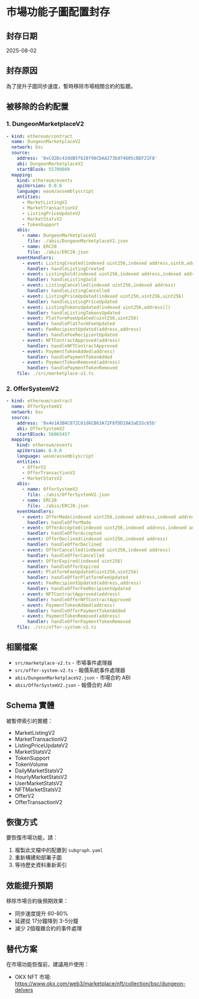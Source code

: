 # 市場功能子圖配置封存

## 封存日期
2025-08-02

## 封存原因
為了提升子圖同步速度，暫時移除市場相關合約的監聽。

## 被移除的合約配置

### 1. DungeonMarketplaceV2
```yaml
- kind: ethereum/contract
  name: DungeonMarketplaceV2
  network: bsc
  source:
    address: '0xCd2Dc43ddB5f628f98CDAA273bd74605cBDF21F8'
    abi: DungeonMarketplaceV2
    startBlock: 55700000
  mapping:
    kind: ethereum/events
    apiVersion: 0.0.6
    language: wasm/assemblyscript
    entities:
      - MarketListingV2
      - MarketTransactionV2
      - ListingPriceUpdateV2
      - MarketStatsV2
      - TokenSupport
    abis:
      - name: DungeonMarketplaceV2
        file: ./abis/DungeonMarketplaceV2.json
      - name: ERC20
        file: ./abis/ERC20.json
    eventHandlers:
      - event: ListingCreated(indexed uint256,indexed address,uint8,address,uint256,uint256,address[])
        handler: handleListingCreated
      - event: ListingSold(indexed uint256,indexed address,indexed address,address,uint256,uint256)
        handler: handleListingSold
      - event: ListingCancelled(indexed uint256,indexed address)
        handler: handleListingCancelled
      - event: ListingPriceUpdated(indexed uint256,uint256,uint256)
        handler: handleListingPriceUpdated
      - event: ListingTokensUpdated(indexed uint256,address[])
        handler: handleListingTokensUpdated
      - event: PlatformFeeUpdated(uint256,uint256)
        handler: handlePlatformFeeUpdated
      - event: FeeRecipientUpdated(address,address)
        handler: handleFeeRecipientUpdated
      - event: NFTContractApproved(address)
        handler: handleNFTContractApproved
      - event: PaymentTokenAdded(address)
        handler: handlePaymentTokenAdded
      - event: PaymentTokenRemoved(address)
        handler: handlePaymentTokenRemoved
    file: ./src/marketplace-v2.ts
```

### 2. OfferSystemV2
```yaml
- kind: ethereum/contract
  name: OfferSystemV2
  network: bsc
  source:
    address: '0x4e1A3B4C072C81d6CB63A72F8fDD18A3aE55c65b'
    abi: OfferSystemV2
    startBlock: 56065457
  mapping:
    kind: ethereum/events
    apiVersion: 0.0.6
    language: wasm/assemblyscript
    entities:
      - OfferV2
      - OfferTransactionV2
      - MarketStatsV2
    abis:
      - name: OfferSystemV2
        file: ./abis/OfferSystemV2.json
      - name: ERC20
        file: ./abis/ERC20.json
    eventHandlers:
      - event: OfferMade(indexed uint256,indexed address,indexed address,uint8,address,uint256,uint256,address,uint256)
        handler: handleOfferMade
      - event: OfferAccepted(indexed uint256,indexed address,indexed address,uint256,address,uint256)
        handler: handleOfferAccepted
      - event: OfferDeclined(indexed uint256,indexed address)
        handler: handleOfferDeclined
      - event: OfferCancelled(indexed uint256,indexed address)
        handler: handleOfferCancelled
      - event: OfferExpired(indexed uint256)
        handler: handleOfferExpired
      - event: PlatformFeeUpdated(uint256,uint256)
        handler: handleOfferPlatformFeeUpdated
      - event: FeeRecipientUpdated(address,address)
        handler: handleOfferFeeRecipientUpdated
      - event: NFTContractApproved(address)
        handler: handleOfferNFTContractApproved
      - event: PaymentTokenAdded(address)
        handler: handleOfferPaymentTokenAdded
      - event: PaymentTokenRemoved(address)
        handler: handleOfferPaymentTokenRemoved
    file: ./src/offer-system-v2.ts
```

## 相關檔案
- `src/marketplace-v2.ts` - 市場事件處理器
- `src/offer-system-v2.ts` - 報價系統事件處理器
- `abis/DungeonMarketplaceV2.json` - 市場合約 ABI
- `abis/OfferSystemV2.json` - 報價合約 ABI

## Schema 實體
被暫停索引的實體：
- MarketListingV2
- MarketTransactionV2
- ListingPriceUpdateV2
- MarketStatsV2
- TokenSupport
- TokenVolume
- DailyMarketStatsV2
- HourlyMarketStatsV2
- UserMarketStatsV2
- NFTMarketStatsV2
- OfferV2
- OfferTransactionV2

## 恢復方式
要恢復市場功能，請：
1. 複製此文檔中的配置到 `subgraph.yaml`
2. 重新構建和部署子圖
3. 等待歷史資料重新索引

## 效能提升預期
移除市場合約後預期效果：
- 同步速度提升 60-80%
- 延遲從 17分鐘降到 3-5分鐘
- 減少 2個複雜合約的事件處理

## 替代方案
在市場功能恢復前，建議用戶使用：
- OKX NFT 市場: https://www.okx.com/web3/marketplace/nft/collection/bsc/dungeon-delvers